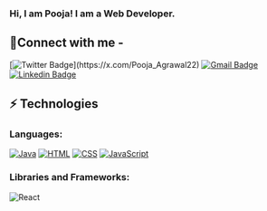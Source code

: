### Hi, I am Pooja! I am a Web Developer.
## 📩Connect with me -

[![Twitter Badge](https://img.shields.io/badge/-PoojaAgrawal-blue?style=flat-square&logo=Twitter&logoColor=white&link=https:)](https://x.com/Pooja_Agrawal22)
[![Gmail Badge](https://img.shields.io/badge/-poojaagrawal56574@gmail.com-c14438?style=flat-square&logo=Gmail&logoColor=white&link=mailto:poojaagrawal56574@gmail.com)](mailto:poojaagrawal56574@gmail.com)
[![Linkedin Badge](https://img.shields.io/badge/-PoojaAgrawal-blue?style=flat-square&logo=Linkedin&logoColor=white&link=https://www.linkedin.com/in/pooja-agrawal-529a6b275/)](https://www.linkedin.com/in/pooja-agrawal-529a6b275/)

## ⚡ Technologies

### Languages:

[![Java](https://img.shields.io/badge/Java-%23ED8B00.svg?logo=openjdk&logoColor=white)](#)
[![HTML](https://img.shields.io/badge/HTML-%23E34F26.svg?logo=html5&logoColor=white)](#)
[![CSS](https://img.shields.io/badge/CSS-1572B6?logo=css3&logoColor=fff)](#)
[![JavaScript](https://img.shields.io/badge/JavaScript-F7DF1E?logo=javascript&logoColor=000)](#)
### Libraries and Frameworks:

![React](https://img.shields.io/badge/react-%2320232a.svg?style=for-the-badge&logo=react&logoColor=%2361DAFB)




